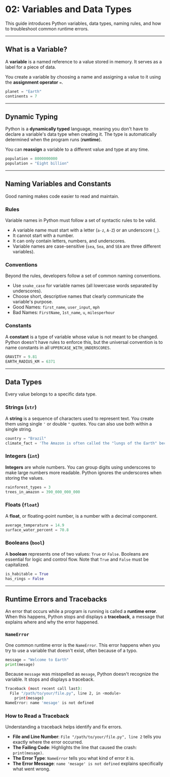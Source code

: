 # 02: Variables and Data Types

This guide introduces Python variables, data types, naming rules, and how to troubleshoot common runtime errors.

---

## What is a Variable?

A **variable** is a named reference to a value stored in memory. It serves as a label for a piece of data.

You create a variable by choosing a name and assigning a value to it using the **assignment operator** `=`.

```python
planet = "Earth"
continents = 7
```

---

## Dynamic Typing

Python is a **dynamically typed** language, meaning you don't have to declare a variable's data type when creating it. The type is automatically determined when the program runs (**runtime**).

You can **reassign** a variable to a different value and type at any time.

```python
population = 8000000000
population = "Eight billion"
```

---

## Naming Variables and Constants

Good naming makes code easier to read and maintain.

### Rules

Variable names in Python must follow a set of syntactic rules to be valid.

- A variable name must start with a letter (`a-z`, `A-Z`) or an underscore (`_`).
- It cannot start with a number.
- It can only contain letters, numbers, and underscores.
- Variable names are case-sensitive (`sea`, `Sea`, and `SEA` are three different variables).

### Conventions

Beyond the rules, developers follow a set of common naming conventions.

- Use `snake_case` for variable names (all lowercase words separated by underscores).
- Choose short, descriptive names that clearly communicate the variable's purpose.
- Good Names: `first_name`, `user_input`, `mph`   
- Bad Names: `FirstName`, `1st_name`, `u`, `milesperhour`

### Constants

A **constant** is a type of variable whose value is not meant to be changed. Python doesn't have rules to enforce this, but the universal convention is to name constants in all `UPPERCASE_WITH_UNDERSCORES`.

```python
GRAVITY = 9.81
EARTH_RADIUS_KM = 6371
```

---

## Data Types

Every value belongs to a specific data type.

### Strings (`str`)

A **string** is a sequence of characters used to represent text. You create them using single `'` or double `"` quotes. You can also use both within a single string.

```python
country = "Brazil"
climate_fact = 'The Amazon is often called the "lungs of the Earth" because of its vast oxygen production.'
```

### Integers (`int`)

**Integers** are whole numbers. You can group digits using underscores to make large numbers more readable. Python ignores the underscores when storing the values.

```python
rainforest_types = 3
trees_in_amazon = 390_000_000_000
```

### Floats (`float`)

A **float**, or floating-point number, is a number with a decimal component.

```python
average_temperature = 14.9
surface_water_percent = 70.8
```

### Booleans (`bool`)

A **boolean** represents one of two values: `True` or `False`. Booleans are essential for logic and control flow. Note that `True` and `False` must be capitalized.

```python
is_habitable = True
has_rings = False
```

---

## Runtime Errors and Tracebacks

An error that occurs while a program is running is called a **runtime error**. When this happens, Python stops and displays a **traceback**, a message that explains where and why the error happened.

### `NameError`

One common runtime error is the `NameError`. This error happens when you try to use a variable that doesn't exist, often because of a typo.

```python
message = "Welcome to Earth"
print(mesage)
```

Because `message` was misspelled as `mesage`, Python doesn't recognize the variable. It stops and displays a traceback.

```bash
Traceback (most recent call last):
  File "/path/to/your/file.py", line 2, in <module>
    print(mesage)
NameError: name 'mesage' is not defined
```

### How to Read a Traceback

Understanding a traceback helps identify and fix errors.

- **File and Line Number**: `File "/path/to/your/file.py", line 2` tells you exactly where the error occurred.
- **The Failing Code**: Highlights the line that caused the crash: `print(mesage)`.
- **The Error Type**: `NameError` tells you what kind of error it is.
- **The Error Message**: `name 'mesage' is not defined` explains specifically what went wrong.
